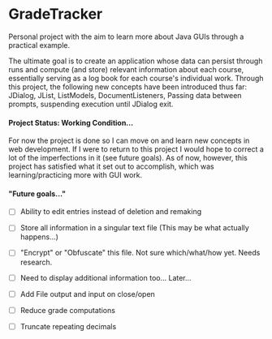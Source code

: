 # GradeTracker

Personal project with the aim to learn more about Java GUIs through a practical example. 

The ultimate goal is to create an application whose data can persist through runs and compute (and store) relevant information about each course, essentially serving as a log book for each course's individual work. Through this project, the following new concepts have been introduced thus far: JDialog, JList, ListModels, DocumentListeners, Passing data between prompts, suspending execution until JDialog exit.

#### Project Status: Working Condition...
For now the project is done so I can move on and learn new concepts in web development. If I were to return to this project I would hope to correct a lot of the imperfections in it (see future goals). As of now, however, this project has satisfied what it set out to accomplish, which was learning/practicing more with GUI work. 

#### "Future goals..."
- [ ] Ability to edit entries instead of deletion and remaking
- [ ] Store all information in a singular text file (This may be what actually happens...)
 - [ ] "Encrypt" or "Obfuscate" this file. Not sure which/what/how yet. Needs research.
- [ ] Need to display additional information too... Later...
- [ ] Add File output and input on close/open
- [ ] Reduce grade computations
- [ ] Truncate repeating decimals




